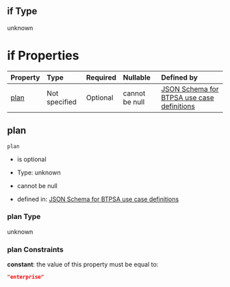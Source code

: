 ## if Type

unknown

# if Properties

| Property      | Type          | Required | Nullable       | Defined by                                                                                                                                                                                                                                    |
| :------------ | :------------ | :------- | :------------- | :-------------------------------------------------------------------------------------------------------------------------------------------------------------------------------------------------------------------------------------------- |
| [plan](#plan) | Not specified | Optional | cannot be null | [JSON Schema for BTPSA use case definitions](btpsa-usecase-properties-services-items-allof-1-then-allof-44-then-allof-12-if-properties-plan.md "undefined#/properties/services/items/allOf/1/then/allOf/44/then/allOf/12/if/properties/plan") |

## plan



`plan`

*   is optional

*   Type: unknown

*   cannot be null

*   defined in: [JSON Schema for BTPSA use case definitions](btpsa-usecase-properties-services-items-allof-1-then-allof-44-then-allof-12-if-properties-plan.md "undefined#/properties/services/items/allOf/1/then/allOf/44/then/allOf/12/if/properties/plan")

### plan Type

unknown

### plan Constraints

**constant**: the value of this property must be equal to:

```json
"enterprise"
```
